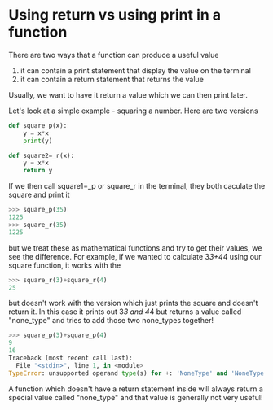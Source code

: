 # Using return vs using print in a function

There are two ways that a function can produce a useful value
1. it can contain a print statement that display the value on the terminal
2. it can contain a return statement that returns the value

Usually, we want to have it return a value which we can then print later.

Let's look at a simple example - squaring a number.
Here are two versions

``` python
def square_p(x):
    y = x*x
    print(y)

def square2=_r(x):
    y = x*x
    return y
```
If we then call square1=_p or square_r in the terminal, they both caculate the square and print it
``` python
>>> square_p(35)
1225
>>> square_r(35)
1225
```
but we treat these as mathematical functions and try to get their values, we see the difference.
For example, if we wanted to calculate 3*3+4*4 using our square function, it works with the 
``` python
>>> square_r(3)+square_r(4)
25
```
but doesn't work with the version which just prints the square and doesn't return it.
In this case it prints out 3*3 and 4*4 but returns a value called "none_type" and tries
to add those two none_types together!
``` python
>>> square_p(3)+square_p(4)
9
16
Traceback (most recent call last):
  File "<stdin>", line 1, in <module>
TypeError: unsupported operand type(s) for +: 'NoneType' and 'NoneType'
```

A function which doesn't have a return statement inside will always return a special value called "none_type"
and that value is generally not very useful!
